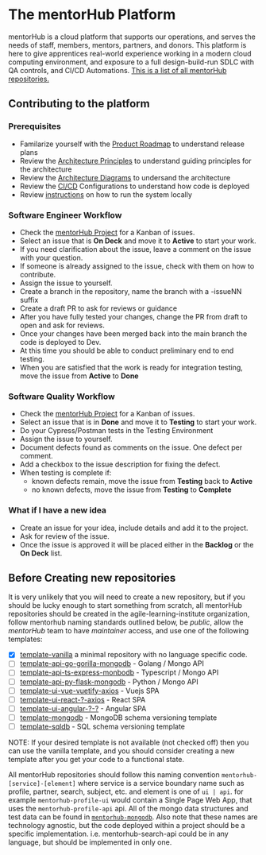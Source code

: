 # The mentorHub Platform

mentorHub is a cloud platform that supports our operations, and serves the needs of staff, members, mentors, partners, and donors. This platform is here to give apprentices real-world experience working in a modern cloud computing environment, and exposure to a full design-build-run SDLC with QA controls, and CI/CD Automations. [This is a list of all mentorHub repositories.](https://github.com/orgs/agile-learning-institute/repositories?q=mentorhub&type=all&sort=name)

## Contributing to the platform

### Prerequisites

- Familarize yourself with the [Product Roadmap](./specifications/ROADMAP.md) to understand release plans
- Review the [Architecture Principles](./specifications/PRINCIPLES.md) to understand guiding principles for the architecture
- Review the [Architecture Diagrams](./specifications/ARCHITECTURE.md) to undersand the architecture
- Review the [CI/CD](./specifications/CICD.md) Configurations to understand how code is deployed
- Review [instructions](./docker-configurations/README.md) on how to run the system locally

### Software Engineer Workflow

- Check the [mentorHub Project](https://github.com/orgs/agile-learning-institute/projects/3/views/2) for a Kanban of issues.
- Select an issue that is **On Deck** and move it to **Active** to start your work.
- If you need clarification about the issue, leave a comment on the issue with your question.
- If someone is already assigned to the issue, check with them on how to contribute.
- Assign the issue to yourself.
- Create a branch in the repository, name the branch with a -issueNN suffix
- Create a draft PR to ask for reviews or guidance
- After you have fully tested your changes, change the PR from draft to open and ask for reviews.
- Once your changes have been merged back into the main branch the code is deployed to Dev.
- At this time you should be able to conduct preliminary end to end testing.
- When you are satisfied that the work is ready for integration testing, move the issue from **Active** to **Done**

### Software Quality Workflow

- Check the [mentorHub Project](https://github.com/orgs/agile-learning-institute/projects/3/views/2) for a Kanban of issues.
- Select an issue that is in **Done** and move it to **Testing** to start your work.
- Do your Cypress/Postman tests in the Testing Environment
- Assign the issue to yourself.
- Document defects found as comments on the issue. One defect per comment.
- Add a checkbox to the issue description for fixing the defect.
- When testing is complete if:
  - known defects remain, move the issue from **Testing** back to **Active**
  - no known defects, move the issue from **Testing** to **Complete**

### What if I have a new idea

- Create an issue for your idea, include details and add it to the project.
- Ask for review of the issue.
- Once the issue is approved it will be placed either in the **Backlog** or the **On Deck** list.

## Before Creating new repositories

It is very unlikely that you will need to create a new repository, but if you should be lucky enough to start something from scratch, all mentorHub repositories should be created in the agile-learning-institute organization, follow mentorhub naming standards outlined below, be *public*, allow the *mentorHub* team to have *maintainer* access, and use one of the following templates:

- [x] [template-vanilla](https://github.com/agile-learning-institute/template-vanilla) a minimal repository with no language specific code.
- [ ] [template-api-go-gorilla-mongodb](https://github.com/agile-learning-institute/template-api-go-gorilla-mongodb) - Golang / Mongo API
- [ ] [template-api-ts-express-monbodb](https://github.com/agile-learning-institute/template-api-ts-express-monbodb) - Typescript / Mongo API
- [ ] [template-api-py-flask-mongodb](https://github.com/agile-learning-institute/) - Python / Mongo API
- [ ] [template-ui-vue-vuetify-axios](https://github.com/agile-learning-institute/) - Vuejs SPA
- [ ] [template-ui-react-?-axios](https://github.com/agile-learning-institute/) - React SPA
- [ ] [template-ui-angular-?-?](https://github.com/agile-learning-institute/) - Angular SPA
- [ ] [template-mongodb](https://github.com/agile-learning-institute/) - MongoDB schema versioning template
- [ ] [template-sqldb](https://github.com/agile-learning-institute/) - SQL schema versioning template

NOTE: If your desired template is not available (not checked off) then you can use the vanilla template, and you should consider creating a new template after you get your code to a functional state.

All mentorHub repositories should follow this naming convention ```mentorhub-[service]-[element]``` where service is a service boundary name such as profile, partner, search, subject, etc. and element is one of ```ui | api```. for example ```mentorhub-profile-ui``` would contain a Single Page Web App, that uses the ```mentorhub-profile-api``` api. All of the mongo data structures and test data can be found in [```mentorhub-mongodb```](https://github.com/agile-learning-institute/mentorhub-mongodb). Also note that these names are technology agnostic, but the code deployed within a project should be a specific implementation. i.e. mentorhub-search-api could be in any language, but should be implemented in only one.
